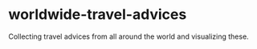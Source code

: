 # worldwide-travel-advices
Collecting travel advices from all around the world and visualizing these.
